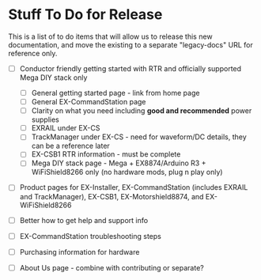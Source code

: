 # Stuff To Do for Release

This is a list of to do items that will allow us to release this new documentation, and move the existing to a separate "legacy-docs" URL for reference only.

- [ ] Conductor friendly getting started with RTR and officially supported Mega DIY stack only

    - [ ] General getting started page - link from home page
    - [ ] General EX-CommandStation page
    - [ ] Clarity on what you need including **good and recommended** power supplies
    - [ ] EXRAIL under EX-CS
    - [ ] TrackManager under EX-CS - need for waveform/DC details, they can be a reference later
    - [ ] EX-CSB1 RTR information - must be complete
    - [ ] Mega DIY stack page - Mega + EX8874/Arduino R3 + WiFiShield8266 only (no hardware mods, plug n play only)

- [ ] Product pages for EX-Installer, EX-CommandStation (includes EXRAIL and TrackManager), EX-CSB1, EX-Motorshield8874, and EX-WiFiShield8266
- [ ] Better how to get help and support info
- [ ] EX-CommandStation troubleshooting steps
- [ ] Purchasing information for hardware
- [ ] About Us page - combine with contributing or separate?
